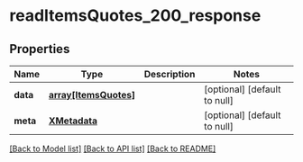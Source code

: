 # readItemsQuotes_200_response

## Properties
Name | Type | Description | Notes
------------ | ------------- | ------------- | -------------
**data** | [**array[ItemsQuotes]**](ItemsQuotes.md) |  | [optional] [default to null]
**meta** | [**XMetadata**](XMetadata.md) |  | [optional] [default to null]

[[Back to Model list]](../README.md#documentation-for-models) [[Back to API list]](../README.md#documentation-for-api-endpoints) [[Back to README]](../README.md)


